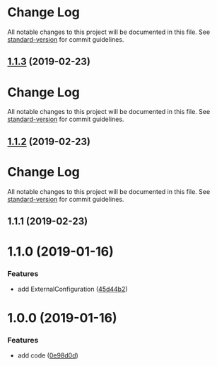 # Change Log

All notable changes to this project will be documented in this file. See [standard-version](https://github.com/conventional-changelog/standard-version) for commit guidelines.

## [1.1.3](https://github.com/solid-soda/config/compare/v1.1.2...v1.1.3) (2019-02-23)



# Change Log

All notable changes to this project will be documented in this file. See [standard-version](https://github.com/conventional-changelog/standard-version) for commit guidelines.

## [1.1.2](https://github.com/solid-soda/config/compare/v1.1.1...v1.1.2) (2019-02-23)



# Change Log

All notable changes to this project will be documented in this file. See [standard-version](https://github.com/conventional-changelog/standard-version) for commit guidelines.

## 1.1.1 (2019-02-23)



# 1.1.0 (2019-01-16)


### Features

* add ExternalConfiguration ([45d44b2](https://github.com/solid-soda/config/commit/45d44b2))



# 1.0.0 (2019-01-16)


### Features

* add code ([0e98d0d](https://github.com/solid-soda/config/commit/0e98d0d))
